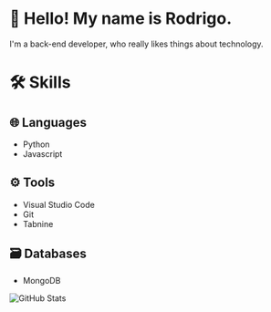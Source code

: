 # 👋 Hello! My name is Rodrigo.

I'm a back-end developer, who really likes things about technology.

# 🛠️ Skills

## 🌐 Languages
- Python
- Javascript

## ⚙️ Tools
- Visual Studio Code
- Git
- Tabnine

## 🗃️ Databases
- MongoDB

![GitHub Stats](https://github-readme-stats.vercel.app/api?username=roigifil765&show_icons=true&theme=radical)



